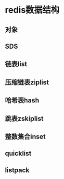 # redis数据结构

## 对象

## SDS

## 链表list

## 压缩链表ziplist

## 哈希表hash

## 跳表zskiplist

## 整数集合inset

## quicklist

## listpack